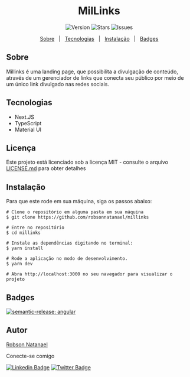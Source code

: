 <h1 align="center">
	MilLinks
</h1>

<div aling="center" id="top">

  <p align="center">
    <img alt="Version" src="https://img.shields.io/github/v/tag/robsonnatanael/millinks">
    <img alt="Stars" src="https://img.shields.io/github/stars/robsonnatanael/millinks">
    <img alt="Issues" src="https://img.shields.io/github/issues/robsonnatanael/millinks?logoColor=1DA1F2">
  </p>
  <p align="center">
    <a href="#sobre">Sobre</a> &#xa0; | &#xa0;
    <a href="#tecnologias">Tecnologias</a> &#xa0; | &#xa0;
    <a href="#instalação">Instalação</a> &#xa0; | &#xa0;
    <a href="#badges" target="_blank">Badges</a>
  </p>
</div>

## Sobre

Millinks é uma landing page, que possibilita a divulgação de conteúdo, através de um gerenciador de links que conecta seu público por meio de um único link divulgado nas redes sociais.

## Tecnologias

- Next.JS
- TypeScript
- Material UI

## Licença

Este projeto está licenciado sob a licença MIT - consulte o arquivo [LICENSE.md](https://opensource.org/licenses/MIT) para obter detalhes

## Instalação

Para que este rode em sua máquina, siga os passos abaixo:

```
# Clone o repositório em alguma pasta em sua máquina
$ git clone https://github.com/robsonnatanael/millinks

# Entre no repositório
$ cd millinks

# Instale as dependências digitando no terminal:
$ yarn install

# Rode a aplicação no modo de desenvolvimento.
$ yarn dev

# Abra http://localhost:3000 no seu navegador para visualizar o projeto
```

## Badges

[![semantic-release: angular](https://img.shields.io/badge/semantic--release-angular-e10079?logo=semantic-release)](https://github.com/semantic-release/semantic-release)

## Autor

[Robson Natanael](https://github.com/robsonnatanael)

<div align="left">
Conecte-se comigo

[![Linkedin Badge](https://img.shields.io/badge/-Robson%20Natanael-blue?style=flat-square&logo=Linkedin&logoColor=white&link=https://www.linkedin.com/in/robsonnatanael)](https://www.linkedin.com/in/robsonnatanael)
[![Twitter Badge](https://img.shields.io/badge/-@robsonnatanael-1ca0f1?style=flat-square&labelColor=1ca0f1&logo=twitter&logoColor=white&link=https://twitter.com/robsonnatanael)](https://twitter.com/robsonnatanael)

</div>
